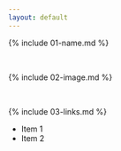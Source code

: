 ```yaml
---
layout: default
---
```


{% include 01-name.md %}

<br>

{% include 02-image.md %}

<br>

{% include 03-links.md %}

- Item 1
- Item 2
